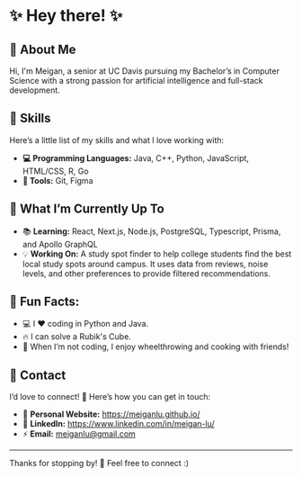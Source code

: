 # ✨ Hey there! ✨

## 🎀 About Me
Hi, I'm Meigan, a senior at UC Davis pursuing my Bachelor’s in Computer Science with a strong passion for artificial intelligence and full-stack development.

## 💫 Skills

Here’s a little list of my skills and what I love working with:

- **💻 Programming Languages:** Java, C++, Python, JavaScript, HTML/CSS, R, Go
- **🔧 Tools:** Git, Figma

## 🚀 What I’m Currently Up To

- 📚 **Learning:** React, Next.js, Node.js, PostgreSQL, Typescript, Prisma, and Apollo GraphQL
- 💡 **Working On:** A study spot finder to help college students find the best local study spots around campus. It uses data from reviews, noise levels, and other preferences to provide filtered recommendations.

## 🎨 Fun Facts:
- 💻 I ❤️ coding in Python and Java.
- 🔥 I can solve a Rubik's Cube.
- 🎨 When I’m not coding, I enjoy wheelthrowing and cooking with friends!

## 💌 Contact

I’d love to connect! 💖 Here’s how you can get in touch:

- 🌱 **Personal Website:** https://meiganlu.github.io/
- 🧠 **LinkedIn:** https://www.linkedin.com/in/meigan-lu/
- ⚡ **Email:** meiganlu@gmail.com

---

Thanks for stopping by! 🌷 Feel free to connect :)